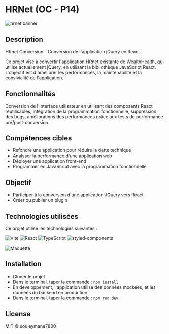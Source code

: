 # HRNet (OC - P14)

![hrnet banner](https://zupimages.net/up/24/36/vdr0.png)

## Description

HRnet Conversion - Conversion de l'application jQuery en React.

Ce projet vise à convertir l'application HRnet existante de WealthHealth, qui utilise actuellement jQuery, en utilisant la bibliothèque JavaScript React. L'objectif est d'améliorer les performances, la maintenabilité et la convivialité de l'application.

## Fonctionnalités

Conversion de l'interface utilisateur en utilisant des composants React réutilisables, intégration de la programmation fonctionnelle, suppression des bugs, améliorations des performances grâce aux tests de performance pré/post-conversion.

## Compétences cibles

- Refondre une application pour réduire la dette technique
- Analyser la performance d'une application web
- Déployer une application front-end
- Programmer en JavaScript avec la programmation fonctionnelle

## Objectif

- Participer à la conversion d'une application JQuery vers React
- Créer ou publier un plugin

## Technologies utilisées

Ce projet utilise les technologies suivantes :

![Vite](https://img.shields.io/badge/Vite-5.4.1-brightgreen?style=flat-square&logo=vite) ![React](https://img.shields.io/badge/React-18.2.0-blue?style=flat-square&logo=react) ![TypeScript](https://img.shields.io/badge/TypeScript-5.5.3-blue?style=flat-square&logo=typescript) ![styled-components](https://img.shields.io/badge/styled--components-6.1.12-DB7093?style=flat-square&logo=styled-components)

![Maquette](https://zupimages.net/up/24/36/tw7c.png)

## Installation

- Cloner le projet
- Dans le terminal, taper la commande : `npm install`
- En developpement, l'application utilise des données mockées, et les données du backend en production
- Dans le terminal, taper la commande : `npm run dev`

## License

MIT © souleymane7800
